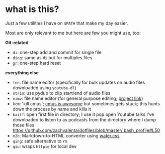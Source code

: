 # what is this?

Just a few utilities I have on `$PATH` that make my day easier.

Most are only relevant to me but here are few you might use, too:

__Git-related__

* `di`: one-step add and commit for single file 
* `ding`: same as `di` but for multiples files 
* `gr`: one-step hard reset 

__everything else__

* `fne`: file name editor (specifically for bulk updates on audio files downloaded using `youtube-dl`)
* `mtrim`: use pydub to clip start/end of audio files
* `vimv`: file name editor (for general purpose editing; [project link](https://github.com/ivanmaeder/vimv))
* `kcm`: 'kill cmus'; [cmus is awesome](https://github.com/cmus/cmus) but sometimes gets stuck; this hunts down the process by name and kills it
* `kaiff`: open first file in directory; I use it pop open Youtube talks I've downloaded to listen to as podcasts from the directory where I dump those files https://github.com/zachvalenta/dotfiles/blob/master/.bash_profile#L50
* `m2h`: Markdown-to-HTML converter using [water.css](https://github.com/kognise/water.css)
* `qing`: safe alternative to `rm`
* `qiu`: wraps `httpie` for local dev
